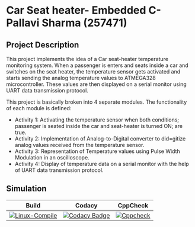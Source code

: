# Car Seat heater- Embedded C- Pallavi Sharma (257471)


## Project Description

This project implements the idea of a Car seat-heater temperature monitoring system. When a passenger is enters and seats inside a car and switches on the seat heater, the temperature sensor gets activated and starts sending the analog temperature values to ATMEGA328 microcontroller. These values are then displayed on a serial monitor using UART data transmission protocol. 

This project is basically broken into 4 separate modules. The functionality of each module is defined:

* Activity 1: Activating the temperature sensor when both conditions; passenger is seated inside the car and seat-heater is turned ON; are true.
* Activity 2: Implementation of Analog-to-Digital converter to did=gitize analog values received from the temperature sensor.  
* Activity 3: Representation of Temperature values using Pulse Width Modulation in an oscilloscope.
* Activity 4: Display of temperature data on a serial monitor with the help of UART data transmission protocol.

## Simulation

| Build | Codacy | CppCheck |
|:-------:|:-------:|:------:|
| [![Linux-Compile](https://github.com/Pallavi-2500/Emb-C-Activity-1/actions/workflows/CodeCompile.yml/badge.svg)](https://github.com/Pallavi-2500/Emb-C-Activity-1/actions/workflows/CodeCompile.yml) | [![Codacy Badge](https://app.codacy.com/project/badge/Grade/6ba094bda54e4ce19e67160b1e349322)](https://www.codacy.com/gh/Pallavi-2500/Emb-C-Activity-1/dashboard?utm_source=github.com&amp;utm_medium=referral&amp;utm_content=Pallavi-2500/Emb-C-Activity-1&amp;utm_campaign=Badge_Grade) | [![Cppcheck](https://github.com/Pallavi-2500/Emb-C-Activity-1/actions/workflows/CodeQuality.yml/badge.svg)](https://github.com/Pallavi-2500/Emb-C-Activity-1/actions/workflows/CodeQuality.yml) | 


